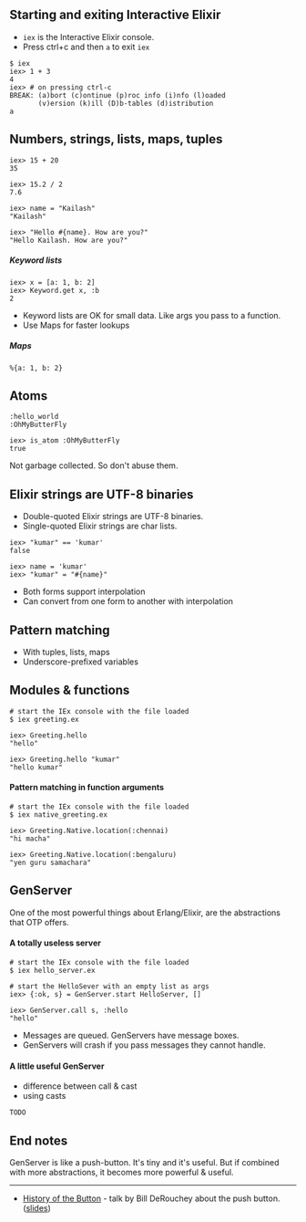 ## Starting and exiting Interactive Elixir

* `iex` is the Interactive Elixir console.
* Press ctrl+c and then `a` to exit `iex`

```
$ iex
iex> 1 + 3
4
iex> # on pressing ctrl-c
BREAK: (a)bort (c)ontinue (p)roc info (i)nfo (l)oaded
       (v)ersion (k)ill (D)b-tables (d)istribution
a
```

## Numbers, strings, lists, maps, tuples

```
iex> 15 + 20
35

iex> 15.2 / 2
7.6

iex> name = "Kailash"
"Kailash"

iex> "Hello #{name}. How are you?"
"Hello Kailash. How are you?"
```

##### Keyword lists

```
iex> x = [a: 1, b: 2]
iex> Keyword.get x, :b
2
```

* Keyword lists are OK for small data. Like args you pass to a function.
* Use Maps for faster lookups

##### Maps

```
%{a: 1, b: 2}
```

## Atoms

```
:hello_world
:OhMyButterFly
```

```
iex> is_atom :OhMyButterFly
true
```

Not garbage collected. So don't abuse them.

## Elixir strings are UTF-8 binaries

* Double-quoted Elixir strings are UTF-8 binaries.
* Single-quoted Elixir strings are char lists.

```
iex> "kumar" == 'kumar'
false

iex> name = 'kumar'
iex> "kumar" = "#{name}"
```

* Both forms support interpolation
* Can convert from one form to another with interpolation


## Pattern matching

* With tuples, lists, maps
* Underscore-prefixed variables

## Modules & functions

```
# start the IEx console with the file loaded
$ iex greeting.ex

iex> Greeting.hello
"hello"

iex> Greeting.hello "kumar"
"hello kumar"
```

#### Pattern matching in function arguments

```
# start the IEx console with the file loaded
$ iex native_greeting.ex

iex> Greeting.Native.location(:chennai)
"hi macha"

iex> Greeting.Native.location(:bengaluru)
"yen guru samachara"
```


## GenServer

One of the most powerful things about Erlang/Elixir, are the abstractions that OTP offers.

#### A totally useless server

```
# start the IEx console with the file loaded
$ iex hello_server.ex

# start the HelloSever with an empty list as args
iex> {:ok, s} = GenServer.start HelloServer, []

iex> GenServer.call s, :hello
"hello"
```

* Messages are queued. GenServers have message boxes.
* GenServers will crash if you pass messages they cannot handle.

#### A little useful GenServer

* difference between call & cast
* using casts

```
TODO
```

## End notes

GenServer is like a push-button. It's tiny and it's useful. But if combined with more abstractions, it becomes more powerful & useful.

----

* [History of the Button](https://www.youtube.com/watch?v=zdwUbhm-8Mw) - talk by Bill DeRouchey about the push button. ([slides](http://www.slideshare.net/billder/history-of-the-button-at-sxsw))
